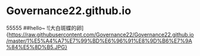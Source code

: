 # Governance22.github.io
55555
##hello~
![大白斑蝶的卵]{https://raw.githubusercontent.com/Governance22/Governance22.github.io/master/1%E5%A4%A7%E7%99%BD%E6%96%91%E8%9D%B6%E7%9A%84%E5%8D%B5.JPG}
